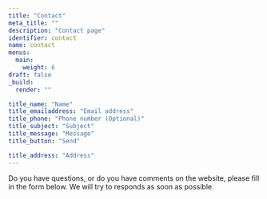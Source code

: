 ```yaml
---
title: "Contact"
meta_title: ""
description: "Contact page"
identifier: contact
name: contact
menus: 
  main:
    weight: 6
draft: false
_build:
  render: ""

title_name: "Name"
title_emailaddress: "Email address"
title_phone: "Phone number (Optional)"
title_subject: "Subject"
title_message: "Message"
title_button: "Send"

title_address: "Address"
---
```

Do you have questions, or do you have comments on the website, please fill in the form below. We will try to responds as soon as possible.